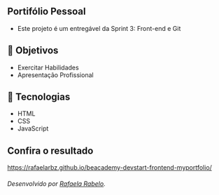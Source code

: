 ## Portifólio Pessoal
- Este projeto é um entregável da Sprint 3: Front-end e Git

## 🎯 Objetivos 
- Exercitar Habilidades
- Apresentação Profissional

## 🚀 Tecnologias
- HTML
- CSS
- JavaScript

## Confira o resultado
https://rafaelarbz.github.io/beacademy-devstart-frontend-myportfolio/

###### Desenvolvido por [Rafaela Rabelo](https://linkedin.com/in/rafaelarsouza).
